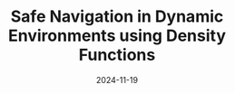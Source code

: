 ---
title: "Safe Navigation in Dynamic Environments using Density Functions"
collection: publications
category: manuscripts
permalink: /publication/2024-11-19-dynamic-safe-navigation-density-functions
excerpt: 'This work uses density functions for safe navigation in dynamic environments. The dynamic environment consists of time-varying obstacles as well as time-varying target sets. We propose an analytical construction of time-varying density functions to solve these navigation problems. The proposed approach leads to a time-varying feedback controller obtained as a positive gradient of the density function.'
date: 2024-11-19
venue: 'arXiv'
# slidesurl: ''
paperurl: 'https://arxiv.org/abs/2411.12206'
citation: 'Sriram S. K. S. Narayanan, Joseph Moyalan, Umesh Vaidya (2024). "Safe Navigation in Dynamic Environments using Density Functions." <i> submitted to IEEE Transactions on Automatic Control Letters</i>.'
---